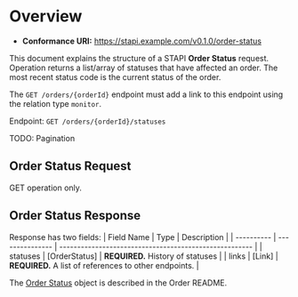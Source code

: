 # Overview

- **Conformance URI:** <https://stapi.example.com/v0.1.0/order-status>

This document explains the structure of a STAPI **Order Status** request. Operation returns a list/array of statuses that have affected an order.  The most recent status code is the current status of the order.

The `GET /orders/{orderId}` endpoint must add a link to this endpoint using the relation type `monitor`.

Endpoint: `GET /orders/{orderId}/statuses`

TODO: Pagination

## Order Status Request

GET operation only.

## Order Status Response

Response has two fields:
| Field Name | Type            | Description                                            |
| ---------- | --------------- | ------------------------------------------------------ |
| statuses   | \[OrderStatus\]   | **REQUIRED.** History of statuses                      |
| links      | \[Link\] | **REQUIRED.** A list of references to other endpoints. |

The [Order Status](../../order/README.md#order-status) object is described in the Order README.
